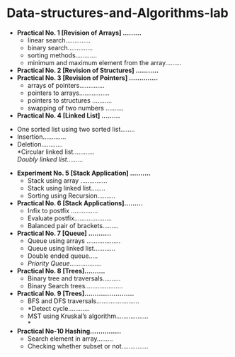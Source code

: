 # Data-structures-and-Algorithms-lab
- **Practical No. 1 [Revision of Arrays] .........<br>**
  * linear search..............<br>
   * binary search..............<br>
    * sorting methods............<br>
     * minimum and maximum element from the array.........<br>
- **Practical No. 2 [Revision of Structures] ...........<br>**
- **Practical No. 3 [Revision of Pointers] ..............<br>**
  * arrays of pointers..............<br>
   * pointers to arrays.................<br>
    * pointers to structures ...........<br>
     * swapping of two numbers ..........<br>
- **Practical No. 4 [Linked List] .........<br>**
 * One sorted list using two sorted list........<br>
  * Insertion.............<br>
   * Deletion............<br>
    *Circular linked list............<br>
     *Doubly linked list.........<br>*
- **Experiment No. 5 [Stack Application] ..........<br>**
  * Stack using array ...............<br>
   * Stack using linked list........<br>
    * Sorting using Recursion..........<br>
- **Practical No. 6 [Stack Applications].........<br>**
  * Infix to postfix ...............<br>
   * Evaluate postfix.....................<br>
    * Balanced pair of brackets.........<br>
- **Practical No. 7 [Queue] ...........<br>**
  * Queue using arrays ...................<br>
   * Queue using linked list............<br>
    * Double ended queue.....<br>
   * *Priority Queue..................<br>*
- **Practical No. 8 [Trees]..........<br>**
  * Binary tree and traversals..........<br>
   * Binary Search trees…………………<br>
- **Practical No. 9 [Trees]……………………<br>**
  - BFS and DFS traversals……………………<br>
   - *Detect cycle…………<br>
    - MST using Kruskal’s algorithm………………<br>*
- **Practical No-10 Hashing……………<br>**
  * Search element in array………<br>
   * Checking whether subset or not……………<br>
